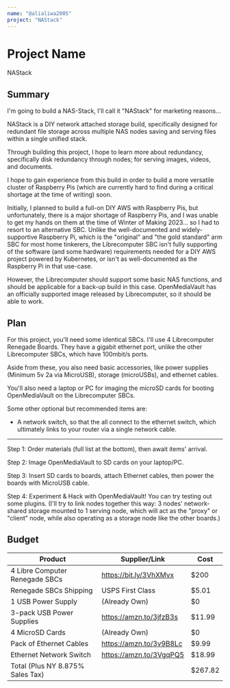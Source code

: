 ```yaml
---
name: "@alialiwa2005"
project: "NAStack"
---
```


# Project Name
NAStack
## Summary

I'm going to build a NAS-Stack, I'll call it "NAStack" for marketing reasons...

NAStack is a DIY network attached storage build, specifically designed for redundant file storage across multiple NAS nodes saving and serving files within a single unified stack.

Through building this project, I hope to learn more about redundancy, specifically disk redundancy through nodes; for serving images, videos, and documents.

I hope to gain experience from this build in order to build a more versatile cluster of Raspberry Pis (which are currently hard to find during a critical shortage at the time of writing) soon.

Initially, I planned to build a full-on DIY AWS with Raspberry Pis, but unfortunately, there is a major shortage of Raspberry Pis, and I was unable to get my hands on them at the time of Winter of Making 2023... so I had to resort to an alternative SBC. Unlike the well-documented and widely-supportive Raspberry Pi, which is the "original" and "the gold standard" arm SBC for most home tinkerers, the Librecomputer SBC isn't fully supporting of the software (and some hardware) requirements needed for a DIY AWS project powered by Kubernetes, or isn't as well-documented as the Raspberry Pi in that use-case.

However, the Librecomputer should support some basic NAS functions, and should be applicable for a back-up build in this case. OpenMediaVault has an officially supported image released by Librecomputer, so it should be able to work.


## Plan

For this project, you'll need some identical SBCs. I'll use 4 Librecomputer Renegade Boards. They have a gigabit ethernet port, unlike the other Librecomputer SBCs, which have 100mbit/s ports.

Aside from these, you also need basic accessories, like power supplies (Minimum 5v 2a via MicroUSB), storage (microUSBs), and ethernet cables.

You'll also need a laptop or PC for imaging the microSD cards for booting OpenMediaVault on the Librecomputer SBCs.

Some other optional but recommended items are:

- A network switch, so that the all connect to the ethernet switch, which ultimately links to your router via a 
single network cable.

---

Step 1: Order materials (full list at the bottom), then await items' arrival.

Step 2: Image OpenMediaVault to SD cards on your laptop/PC.

Step 3: Insert SD cards to boards, attach Ethernet cables, then power the boards with MicroUSB cable.

Step 4: Experiment & Hack with OpenMediaVault! You can try testing out some plugins. (I'll try to link nodes together this way: 3 nodes' network-shared storage mounted to 1 serving node, which will act as the "proxy" or "client" node, while also operating as a storage node like the other boards.)

## Budget

| Product                            | Supplier/Link                         | Cost    |
| ---------------------------------- | ------------------------------------- | ------- |
| 4 Libre Computer Renegade SBCs     | https://bit.ly/3VhXMvx                | $200    |
| Renegade SBCs Shipping             | USPS First Class                      | $5.01   |
| 1 USB Power Supply                 | (Already Own)                         | $0      |
| 3-pack USB Power Supplies          | https://amzn.to/3jfzB3s               | $11.99  |
| 4 MicroSD Cards                    | (Already Own)                         | $0      |
| Pack of Ethernet Cables            | https://amzn.to/3v9B8Lc               | $9.99   |
| Ethernet Network Switch            | https://amzn.to/3VgqPQ5               | $18.99  |
| Total  (Plus NY 8.875% Sales Tax)  |                                       | $267.82 |
